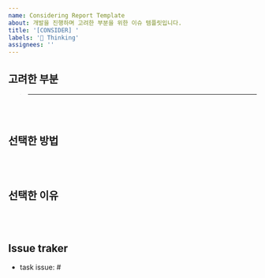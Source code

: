 ```yaml
---
name: Considering Report Template
about: 개발을 진행하며 고려한 부분을 위한 이슈 템플릿입니다.
title: '[CONSIDER] '
labels: '🤔 Thinking'
assignees: ''
---
```


## 고려한 부분

> ---

<br/><br/>

## 선택한 방법

<br/><br/>

## 선택한 이유

<br/><br/>

## Issue traker

- task issue: #
